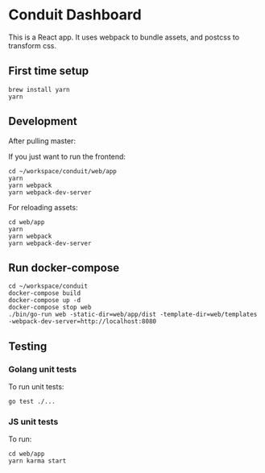 # Conduit Dashboard

This is a React app. It uses webpack to bundle assets, and postcss to transform css.

## First time setup

```
brew install yarn
yarn
```

## Development

After pulling master:

If you just want to run the frontend:
```
cd ~/workspace/conduit/web/app
yarn
yarn webpack
yarn webpack-dev-server
```

For reloading assets:
```
cd web/app
yarn
yarn webpack
yarn webpack-dev-server
```

## Run docker-compose
```
cd ~/workspace/conduit
docker-compose build
docker-compose up -d
docker-compose stop web
./bin/go-run web -static-dir=web/app/dist -template-dir=web/templates -webpack-dev-server=http://localhost:8080
```

## Testing

### Golang unit tests
To run unit tests:
```
go test ./...
```

### JS unit tests
To run:
```
cd web/app
yarn karma start
```
